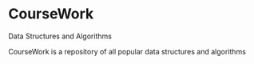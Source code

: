 # CourseWork
Data Structures and Algorithms

CourseWork is a repository of all popular data structures and algorithms 
